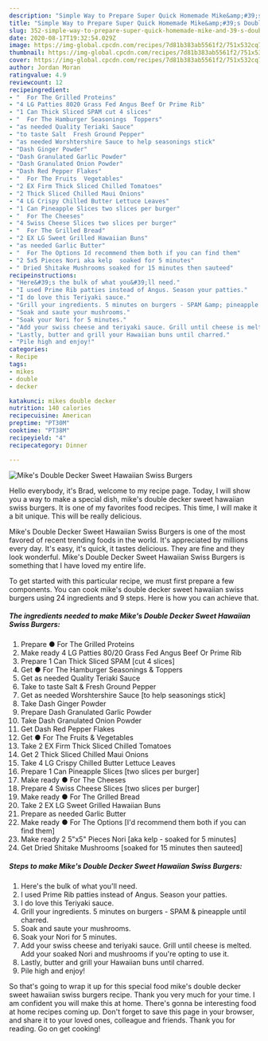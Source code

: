 ```yaml
---
description: "Simple Way to Prepare Super Quick Homemade Mike&amp;#39;s Double Decker Sweet Hawaiian Swiss Burgers"
title: "Simple Way to Prepare Super Quick Homemade Mike&amp;#39;s Double Decker Sweet Hawaiian Swiss Burgers"
slug: 352-simple-way-to-prepare-super-quick-homemade-mike-and-39-s-double-decker-sweet-hawaiian-swiss-burgers
date: 2020-08-17T19:32:54.029Z
image: https://img-global.cpcdn.com/recipes/7d81b383ab5561f2/751x532cq70/mikes-double-decker-sweet-hawaiian-swiss-burgers-recipe-main-photo.jpg
thumbnail: https://img-global.cpcdn.com/recipes/7d81b383ab5561f2/751x532cq70/mikes-double-decker-sweet-hawaiian-swiss-burgers-recipe-main-photo.jpg
cover: https://img-global.cpcdn.com/recipes/7d81b383ab5561f2/751x532cq70/mikes-double-decker-sweet-hawaiian-swiss-burgers-recipe-main-photo.jpg
author: Jordan Moran
ratingvalue: 4.9
reviewcount: 12
recipeingredient:
- "  For The Grilled Proteins"
- "4 LG Patties 8020 Grass Fed Angus Beef Or Prime Rib"
- "1 Can Thick Sliced SPAM cut 4 slices"
- "  For The Hamburger Seasonings  Toppers"
- "as needed Quality Teriaki Sauce"
- "to taste Salt  Fresh Ground Pepper"
- "as needed Worshtershire Sauce to help seasonings stick"
- "Dash Ginger Powder"
- "Dash Granulated Garlic Powder"
- "Dash Granulated Onion Powder"
- "Dash Red Pepper Flakes"
- "  For The Fruits  Vegetables"
- "2 EX Firm Thick Sliced Chilled Tomatoes"
- "2 Thick Sliced Chilled Maui Onions"
- "4 LG Crispy Chilled Butter Lettuce Leaves"
- "1 Can Pineapple Slices two slices per burger"
- "  For The Cheeses"
- "4 Swiss Cheese Slices two slices per burger"
- "  For The Grilled Bread"
- "2 EX LG Sweet Grilled Hawaiian Buns"
- "as needed Garlic Butter"
- "  For The Options Id recommend them both if you can find them"
- "2 5x5 Pieces Nori aka kelp  soaked for 5 minutes"
- " Dried Shitake Mushrooms soaked for 15 minutes then sauteed"
recipeinstructions:
- "Here&#39;s the bulk of what you&#39;ll need."
- "I used Prime Rib patties instead of Angus. Season your patties."
- "I do love this Teriyaki sauce."
- "Grill your ingredients. 5 minutes on burgers - SPAM &amp; pineapple until charred."
- "Soak and saute your mushrooms."
- "Soak your Nori for 5 minutes."
- "Add your swiss cheese and teriyaki sauce. Grill until cheese is melted. Add your soaked Nori and mushrooms if you&#39;re opting to use it."
- "Lastly, butter and grill your Hawaiian buns until charred."
- "Pile high and enjoy!"
categories:
- Recipe
tags:
- mikes
- double
- decker

katakunci: mikes double decker 
nutrition: 140 calories
recipecuisine: American
preptime: "PT30M"
cooktime: "PT38M"
recipeyield: "4"
recipecategory: Dinner

---
```



![Mike&#39;s Double Decker Sweet Hawaiian Swiss Burgers](https://img-global.cpcdn.com/recipes/7d81b383ab5561f2/751x532cq70/mikes-double-decker-sweet-hawaiian-swiss-burgers-recipe-main-photo.jpg)

Hello everybody, it's Brad, welcome to my recipe page. Today, I will show you a way to make a special dish, mike&#39;s double decker sweet hawaiian swiss burgers. It is one of my favorites food recipes. This time, I will make it a bit unique. This will be really delicious.

Mike&#39;s Double Decker Sweet Hawaiian Swiss Burgers is one of the most favored of recent trending foods in the world. It's appreciated by millions every day. It's easy, it's quick, it tastes delicious. They are fine and they look wonderful. Mike&#39;s Double Decker Sweet Hawaiian Swiss Burgers is something that I have loved my entire life.




To get started with this particular recipe, we must first prepare a few components. You can cook mike&#39;s double decker sweet hawaiian swiss burgers using 24 ingredients and 9 steps. Here is how you can achieve that.

<!--inarticleads1-->

##### The ingredients needed to make Mike&#39;s Double Decker Sweet Hawaiian Swiss Burgers:

1. Prepare  ● For The Grilled Proteins
1. Make ready 4 LG Patties 80/20 Grass Fed Angus Beef Or Prime Rib
1. Prepare 1 Can Thick Sliced SPAM [cut 4 slices]
1. Get  ● For The Hamburger Seasonings &amp; Toppers
1. Get as needed Quality Teriaki Sauce
1. Take to taste Salt &amp; Fresh Ground Pepper
1. Get as needed Worshtershire Sauce [to help seasonings stick]
1. Take Dash Ginger Powder
1. Prepare Dash Granulated Garlic Powder
1. Take Dash Granulated Onion Powder
1. Get Dash Red Pepper Flakes
1. Get  ● For The Fruits &amp; Vegetables
1. Take 2 EX Firm Thick Sliced Chilled Tomatoes
1. Get 2 Thick Sliced Chilled Maui Onions
1. Take 4 LG Crispy Chilled Butter Lettuce Leaves
1. Prepare 1 Can Pineapple Slices [two slices per burger]
1. Make ready  ● For The Cheeses
1. Prepare 4 Swiss Cheese Slices [two slices per burger]
1. Make ready  ● For The Grilled Bread
1. Take 2 EX LG Sweet Grilled Hawaiian Buns
1. Prepare as needed Garlic Butter
1. Make ready  ● For The Options [I&#39;d recommend them both if you can find them]
1. Make ready 2 5&#34;x5&#34; Pieces Nori [aka kelp - soaked for 5 minutes]
1. Get  Dried Shitake Mushrooms [soaked for 15 minutes then sauteed]




<!--inarticleads2-->

##### Steps to make Mike&#39;s Double Decker Sweet Hawaiian Swiss Burgers:

1. Here&#39;s the bulk of what you&#39;ll need.
1. I used Prime Rib patties instead of Angus. Season your patties.
1. I do love this Teriyaki sauce.
1. Grill your ingredients. 5 minutes on burgers - SPAM &amp; pineapple until charred.
1. Soak and saute your mushrooms.
1. Soak your Nori for 5 minutes.
1. Add your swiss cheese and teriyaki sauce. Grill until cheese is melted. Add your soaked Nori and mushrooms if you&#39;re opting to use it.
1. Lastly, butter and grill your Hawaiian buns until charred.
1. Pile high and enjoy!




So that's going to wrap it up for this special food mike&#39;s double decker sweet hawaiian swiss burgers recipe. Thank you very much for your time. I am confident you will make this at home. There's gonna be interesting food at home recipes coming up. Don't forget to save this page in your browser, and share it to your loved ones, colleague and friends. Thank you for reading. Go on get cooking!
